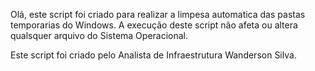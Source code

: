 
Olá, este script foi criado para realizar a limpesa automatica das pastas temporarias do Windows.
A execução deste script não afeta ou altera qualsquer arquivo do Sistema Operacional.

Este script foi criado pelo Analista de Infraestrutura Wanderson Silva.
